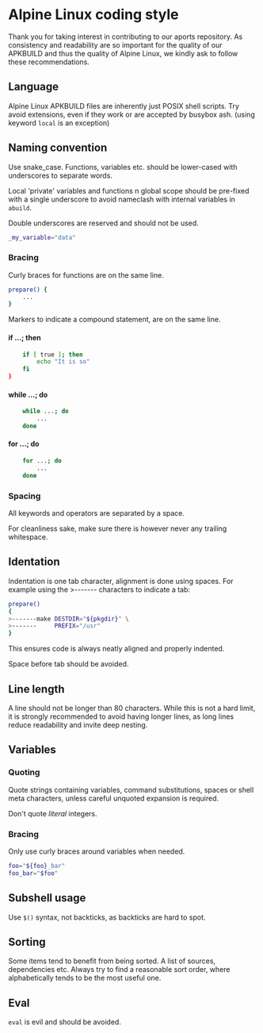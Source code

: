 # Alpine Linux coding style

Thank you for taking interest in contributing to our aports repository.
As consistency and readability are so important for the quality of our APKBUILD
and thus the quality of Alpine Linux, we kindly ask to follow these
recommendations.

## Language
Alpine Linux APKBUILD files are inherently just POSIX shell scripts. Try avoid
extensions, even if they work or are accepted by busybox ash. (using keyword
`local` is an exception)

## Naming convention
Use snake_case. Functions, variables etc. should be lower-cased with
underscores to separate words.

Local 'private' variables and functions n global scope should be pre-fixed
with a single underscore to avoid nameclash with internal variables in
`abuild`.

Double underscores are reserved and should not be used.
```sh
_my_variable="data"
```

### Bracing
Curly braces for functions are on the same line.

```sh
prepare() {
	...
}
```

Markers to indicate a compound statement, are on the same line.


#### if ...; then
```sh
	if [ true ]; then
		echo "It is so"
	fi
}
```

#### while ...; do
```sh
	while ...; do
		...
	done
```

#### for ...; do
```sh
	for ...; do
		...
	done
```

### Spacing
All keywords and operators are separated by a space.

For cleanliness sake, make sure there is however never any trailing whitespace.

## Identation
Indentation is one tab character, alignment is done using spaces. For example
using the >------- characters to indicate a tab:
```sh
prepare()
{
>-------make DESTDIR="${pkgdir}" \
>-------     PREFIX="/usr"
}
```

This ensures code is always neatly aligned and properly indented.

Space before tab should be avoided.

## Line length
A line should not be longer than 80 characters. While this is not a hard limit, it
is strongly recommended to avoid having longer lines, as long lines reduce
readability and invite deep nesting.

## Variables

### Quoting
Quote strings containing variables, command substitutions, spaces or shell meta
characters, unless careful unquoted expansion is required.

Don't quote _literal_ integers.

### Bracing
Only use curly braces around variables when needed.

```sh
foo="${foo}_bar"
foo_bar="$foo"
```

## Subshell usage
Use `$()` syntax, not backticks, as backticks are hard to spot.

## Sorting
Some items tend to benefit from being sorted. A list of sources, dependencies
etc. Always try to find a reasonable sort order, where alphabetically tends to
be the most useful one.

## Eval
`eval` is evil and should be avoided.


